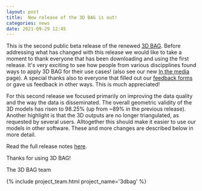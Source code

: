 ```yaml
---
layout: post
title:  New release of the 3D BAG is out!
categories: news
date: 2021-09-29 12:45
---
```


This is the second public beta release of the renewed [3D BAG](https://3dbag.nl). Before addressing what has changed with this release we would like to take a moment to thank everyone that has been downloading and using the first release. It's very exciting to see how people from various discipplines found ways to apply 3D BAG for their use cases! (also see our new [In the media](https://docs.3dbag.nl/en/overview/media/) page). A special thanks also to everyone that filled out our [feedback forms](https://forms.gle/NZg83heXM75pAmfVA) or gave us feedback in other ways. This is much appreciated!

For this second release we focused primarily on improving the data quality and the way the data is disseminated. The overall geometric validity of the 3D models has risen to 98.25% (up from ~89% in the previous release). Another highlight is that the 3D outputs are no longer triangulated, as requested by several users. Alltogether this should make it easier to use our models in other software. These and more changes are described below in more detail. 

Read the full release notes [here](https://docs.3dbag.nl/en/overview/release_notes/#21098-beta).

Thanks for using 3D BAG!

The 3D BAG team

<div class="row">
    {% include project_team.html project_name='3dbag' %} 
</div>